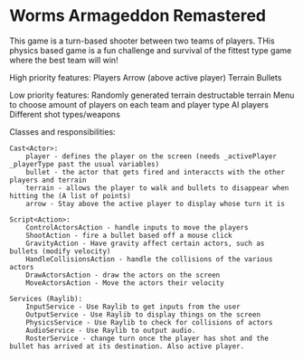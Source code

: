 # Worms Armageddon Remastered


This game is a turn-based shooter between two teams of players. THis physics based game is a fun challenge and survival of the fittest type game where the best team will win!

High priority features:
    Players
    Arrow (above active player)
    Terrain
    Bullets

Low priority features:
    Randomly generated terrain
    destructable terrain
    Menu to choose amount of players on each team and player type
    AI players
    Different shot types/weapons

Classes and responsibilities:

    Cast<Actor>:
        player - defines the player on the screen (needs _activePlayer _playerType past the usual variables)
        bullet - the actor that gets fired and interaccts with the other players and terrain
        terrain - allows the player to walk and bullets to disappear when hitting the (A list of points)
        arrow - Stay above the active player to display whose turn it is

    Script<Action>:
        ControlActorsAction - handle inputs to move the players 
        ShootAction - fire a bullet based off a mouse click
        GravityAction - Have gravity affect certain actors, such as bullets (modify velocity)
        HandleCollisionsAction - handle the collisions of the various actors
        DrawActorsAction - draw the actors on the screen
        MoveActorsAction - Move the actors their velocity

    Services (Raylib):
        InputService - Use Raylib to get inputs from the user
        OutputService - Use Raylib to display things on the screen
        PhysicsService - Use Raylib to check for collisions of actors
        AudioService - Use Raylib to output audio.
        RosterService - change turn once the player has shot and the bullet has arrived at its destination. Also active player.
